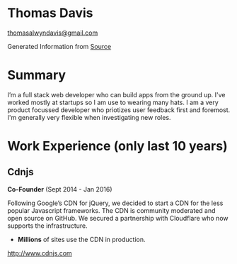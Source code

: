 # Thomas Davis

thomasalwyndavis@gmail.com

Generated Information from [Source](https://github.com/jsonresume/jsonresume-fake/blob/master/resume.json)

# Summary

I’m a full stack web developer who can build apps from the ground up. I've worked mostly at startups so I am use to wearing many hats. I am a very product focussed developer who priotizes user feedback first and foremost. I'm generally very flexible when investigating new roles. 

# Work Experience (only last 10 years)

## Cdnjs 

**Co-Founder** (Sept 2014 - Jan 2016)

Following Google’s CDN for jQuery, we decided to start a CDN for the less popular Javascript frameworks. The CDN is community moderated and open source on GitHub. We secured a partnership with Cloudflare who now supports the infrastructure.

- **Millions** of sites use the CDN in production.

http://www.cdnjs.com
